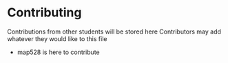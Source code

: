 # Contributing
Contributions from other students will be stored here
Contributors may add whatever they would like to this file

* map528 is here to contribute
